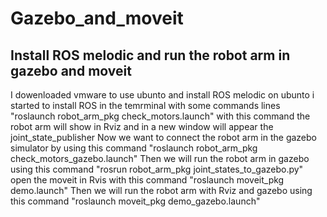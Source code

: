 # Gazebo_and_moveit
## Install ROS melodic and run the robot arm in gazebo and moveit
I dowenloaded vmware to use ubunto and install ROS melodic on ubunto
i started to install ROS in the temrminal with some commands lines
"roslaunch robot_arm_pkg check_motors.launch" with this command the robot arm will show in Rviz and in a new window will appear the joint_state_publisher
Now we want to connect the robot arm in the gazebo simulator by using this command "roslaunch robot_arm_pkg check_motors_gazebo.launch" 
Then we will run the robot arm in gazebo using this command "rosrun robot_arm_pkg joint_states_to_gazebo.py"
open the moveit in Rvis with this command "roslaunch moveit_pkg demo.launch"
Then we will run the robot arm with Rviz and gazebo using this command "roslaunch moveit_pkg demo_gazebo.launch"

